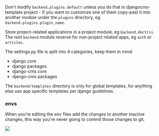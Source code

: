 Don't modify `backend.plugins.default` unless you do that in djangocms-template project - if you want to customize one of them copy-past it into another module under the `plugins` directory, eg `backend.plugins.plugin_name`.

Store project-related applications in a project module, eg `backend.dectris`. The root `backend` module reserve for non-project related apps, eg `auth` or `articles`.

The settings.py file is split into 4 categories, keep them in mind:
- django core
- django packages
- django-cms core
- django-cms packages

The `backend/templates` directory is only for global templates, for anything else use app specific templates per django guidelines.

### envs

When you're editing the env files add the changes to another inactive changes, this way you're never going to commit those changes to git.

![](/info/projects/djangocms-template/guidelines/img/changset.png)
